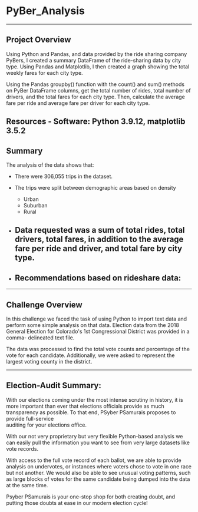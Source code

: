 # PyBer_Analysis

---
## Project Overview 

Using Python and Pandas, and data provided by the ride sharing company PyBers, I created a summary DataFrame of the ride-sharing data by city type. Using Pandas and Matplotlib, I then created a graph showing the total weekly fares for each city type. 

Using the Pandas groupby() function with the count() and sum() methods on PyBer DataFrame columns, get the total number of rides, total number of drivers, and the total fares for each city type. Then, calculate the average fare per ride and average fare per driver for each city type. 

Resources  - Software: Python 3.9.12, matplotlib 3.5.2
---
## Summary 

The analysis of the data shows that: 
  - There were 306,055 trips in the dataset. 

  - The trips were split between demographic areas based on density
    - Urban
    - Suburban
    - Rural  
    
  - Data requested was a sum of total rides, total drivers, total fares, in addition to the average fare per ride and driver, and total fare by city type.
    - 
    
  - Recommendations based on rideshare data:
    -

---
## Challenge Overview

In this challenge we faced the task of using Python to import text data and 
perform some simple analysis on that data. Election data from the 2018 General 
Election for Colorado's 1st Congressional District was provided in a comma-
delineated text file.

The data was processed to find the total vote counts and percentage of the 
vote for each candidate. Additionally, we were asked to represent the largest 
voting county in the district. 

---
## Election-Audit Summary: 

With our elections coming under the most intense scrutiny in history, it is 
more important than ever that elections officials provide as much transparency
as possible. To that end, PSyber PSamurais proposes to provide full-service  
auditing for your elections office.

With our not very proprietary but very flexible Python-based analysis we can
easily pull the information you want to see from very large datasets like vote
records. 

With access to the full vote record of each ballot, we are able to 
provide analysis on undervotes, or instances where voters chose to vote in one 
race but not another. We would also be able to see unusual voting patterns, such 
as large blocks of votes for the same candidate being dumped into the data at the 
same time. 

Psyber PSamurais is your one-stop shop for both creating doubt, and putting those 
doubts at ease in our modern election cycle!
